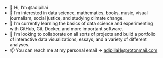 - 👋 Hi, I’m @adipillai
- 👀 I’m interested in data science, mathematics, books, music, visual journalism, social justice, and studying climate change. 
- 🌱 I’m currently learning the basics of data science and experimenting with GitHub, Git, Docker, and more important software. 
- 💞️ I’m looking to collaborate on all sorts of projects and build a portfolio of interactive data visualizations, essays, and a variety of different analyses. 
- 📫 You can reach me at my personal email -> adipillai1@protonmail.com

<!---
adipillai/adipillai is a ✨ special ✨ repository because its `README.md` (this file) appears on your GitHub profile.
You can click the Preview link to take a look at your changes.
--->
